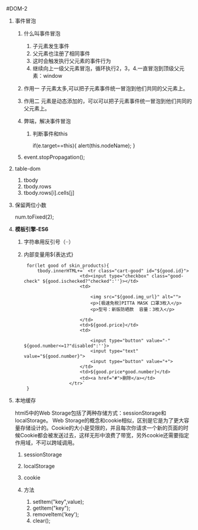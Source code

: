 #DOM-2
1. 事件冒泡

	1. 什么叫事件冒泡

		1. 子元素发生事件
		2. 父元素也注册了相同事件
		3. 这时会触发执行父元素的事件行为
		4. 继续向上一级父元素冒泡，循环执行2，3，4.一直冒泡到顶级父元素：window
	2. 作用一
		子元素太多,可以把子元素事件统一冒泡到他们共同的父元素上。
	3. 作用二
		元素是动态添加的，可以可以把子元素事件统一冒泡到他们共同的父元素上。
	4. 弊端，解决事件冒泡

		1. 判断事件和this

			if(e.target==this){
                alert(this.nodeName);
            }
      2.  event.stopPropagation();

2. table-dom

	1. tbody
	2. tbody.rows
	3. tbody.rows[i].cells[j]
	
3. 保留两位小数

	num.toFixed(2);
	
4. **模板引擎-ES6**

	1. 字符串用反引号（··）
	2. 内部变量用${表达式}
	
			for(let good of skin_products){
	            tbody.innerHTML+=` <tr class="cart-good" id="${good.id}">
	                            <td><input type="checkbox" class="good-check" ${good.ischecked?"checked":''}></td>
	                            <td>
	
	                                <img src="${good.img_url}" alt="">
	                                <p>[极速免税]PITTA MASK 口罩3枚入</p>
	                                <p>型号：新版防晒款  容量：3枚入</p>
	
	                            </td>
	                            <td>${good.price}</td>
	                            <td>
	
	                                <input type="button" value="-"  ${good.number<=1?"disabled":''}>
	                                <input type="text" value="${good.number}">
	                                <input type="button" value="+">
	                            </td>
	                            <td>${good.price*good.number}</td>
	                            <td><a href="#">删除</a></td>
	                        </tr>`
	        }
5. 本地缓存
	
	html5中的Web Storage包括了两种存储方式：sessionStorage和localStorage。
	Web Storage的概念和cookie相似，区别是它是为了更大容量存储设计的。Cookie的大小是受限的，并且每次你请求一个新的页面的时候Cookie都会被发送过去，这样无形中浪费了带宽，另外cookie还需要指定作用域，不可以跨域调用。


	1. sessionStorage
	2. localStorage
	3. cookie
	4. 方法

		1. setItem("key",value);
		2. getItem("key");
		3. removeItem('key');
		4. clear();